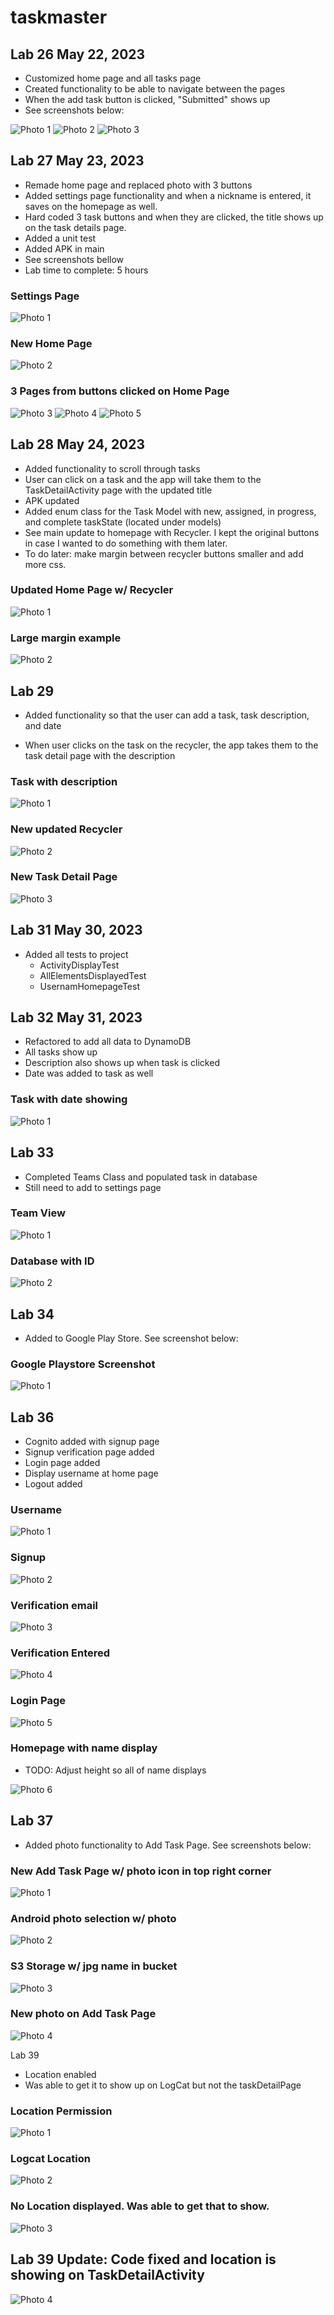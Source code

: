 # taskmaster

## Lab 26 May 22, 2023

- Customized home page and all tasks page
- Created functionality to be able to navigate between the pages
- When the add task button is clicked, "Submitted" shows up
- See screenshots below:

![Photo 1](./src/main/java/com/stephenml101/taskmaster/screenshots/lab26-1.png)
![Photo 2](./src/main/java/com/stephenml101/taskmaster/screenshots/lab26-2.png)
![Photo 3](./src/main/java/com/stephenml101/taskmaster/screenshots/lab26-3.png)

## Lab 27 May 23, 2023

- Remade home page and replaced photo with 3 buttons
- Added settings page functionality and when a nickname is entered, it saves on the homepage as well.
- Hard coded 3 task buttons and when they are clicked, the title shows up on the task details page.
- Added a unit test
- Added APK in main
- See screenshots bellow
- Lab time to complete: 5 hours

### Settings Page

![Photo 1](./src/main/java/com/stephenml101/taskmaster/screenshots/lab27-1.png)

### New Home Page

![Photo 2](./src/main/java/com/stephenml101/taskmaster/screenshots/lab27-2.png)

### 3 Pages from buttons clicked on Home Page

![Photo 3](./src/main/java/com/stephenml101/taskmaster/screenshots/lab27-3.png)
![Photo 4](./src/main/java/com/stephenml101/taskmaster/screenshots/lab27-4.png)
![Photo 5](./src/main/java/com/stephenml101/taskmaster/screenshots/lab27-5.png)

## Lab 28 May 24, 2023

- Added functionality to scroll through tasks
- User can click on a task and the app will take them to the TaskDetailActivity page with the updated title
- APK updated
- Added enum class for the Task Model with new, assigned, in progress, and complete taskState (located under models)
- See main update to homepage with Recycler. I kept the original buttons in case I wanted to do something with them later.
- To do later: make margin between recycler buttons smaller and add more css.

### Updated Home Page w/ Recycler

![Photo 1](./src/main/java/com/stephenml101/taskmaster/screenshots/lab28-1.png)

### Large margin example

![Photo 2](./src/main/java/com/stephenml101/taskmaster/screenshots/lab28-2.png)

## Lab 29

- Added functionality so that the user can add a task, task description, and date

- When user clicks on the task on the recycler, the app takes them to the task detail page with the description

### Task with description

![Photo 1](./src/main/java/com/stephenml101/taskmaster/screenshots/lab29-1.png)

### New updated Recycler

![Photo 2](./src/main/java/com/stephenml101/taskmaster/screenshots/lab29-2.png)

### New Task Detail Page

![Photo 3](./src/main/java/com/stephenml101/taskmaster/screenshots/lab29-3.png)


## Lab 31 May 30, 2023

- Added all tests to project
  - ActivityDisplayTest
  - AllElementsDisplayedTest
  - UsernamHomepageTest

## Lab 32 May 31, 2023

- Refactored to add all data to DynamoDB
- All tasks show up
- Description also shows up when task is clicked
- Date was added to task as well

### Task with date showing

![Photo 1](./src/main/java/com/stephenml101/taskmaster/screenshots/lab32-1.png)

## Lab 33

- Completed Teams Class and populated task in database
- Still need to add to settings page

### Team View

![Photo 1](./src/main/java/com/stephenml101/taskmaster/screenshots/lab33-1.png)

### Database with ID

![Photo 2](./src/main/java/com/stephenml101/taskmaster/screenshots/lab33-2.png)


## Lab 34

- Added to Google Play Store. See screenshot below:

### Google Playstore Screenshot

![Photo 1](./src/main/java/com/stephenml101/taskmaster/screenshots/lab34-1.png)


## Lab 36 

- Cognito added with signup page 
- Signup verification page added
- Login page added
- Display username at home page
- Logout added

### Username

![Photo 1](./src/main/java/com/stephenml101/taskmaster/screenshots/lab36-1.png)

### Signup

![Photo 2](./src/main/java/com/stephenml101/taskmaster/screenshots/lab36-2.png)

### Verification email

![Photo 3](./src/main/java/com/stephenml101/taskmaster/screenshots/lab36-3.png)

### Verification Entered

![Photo 4](./src/main/java/com/stephenml101/taskmaster/screenshots/lab36-4.png)

### Login Page

![Photo 5](./src/main/java/com/stephenml101/taskmaster/screenshots/lab36-5.png)


### Homepage with name display

- TODO: Adjust height so all of name displays

![Photo 6](./src/main/java/com/stephenml101/taskmaster/screenshots/lab36-6.png)


## Lab 37

- Added photo functionality to Add Task Page. See screenshots below:

### New Add Task Page w/ photo icon in top right corner

![Photo 1](./src/main/java/com/stephenml101/taskmaster/screenshots/lab37-1.png)


### Android photo selection w/ photo

![Photo 2](./src/main/java/com/stephenml101/taskmaster/screenshots/lab37-2.png)


### S3 Storage w/ jpg name in bucket

![Photo 3](./src/main/java/com/stephenml101/taskmaster/screenshots/lab37-3.png)

### New photo on Add Task Page

![Photo 4](./src/main/java/com/stephenml101/taskmaster/screenshots/lab37-4.png)


Lab 39

- Location enabled
- Was able to get it to show up on LogCat but not the taskDetailPage

### Location Permission

![Photo 1](./src/main/java/com/stephenml101/taskmaster/screenshots/lab39-1.png)

### Logcat Location

![Photo 2](./src/main/java/com/stephenml101/taskmaster/screenshots/lab39-2.png)

### No Location displayed. Was able to get that to show.

![Photo 3](./src/main/java/com/stephenml101/taskmaster/screenshots/lab39-3.png)

## Lab 39 Update: Code fixed and location is showing on TaskDetailActivity

![Photo 4](./src/main/java/com/stephenml101/taskmaster/screenshots/lab39-4.png)
